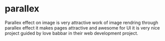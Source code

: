 # parallex
Parallex effect on image is very attractive work of image rendring through parallex effect it makes pages attractive and awesome for UI it is very nice project guided by love babbar in their web development project.
